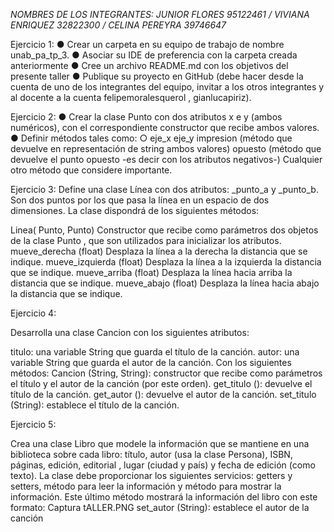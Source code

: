 *NOMBRES DE LOS INTEGRANTES: JUNIOR FLORES 95122461 / VIVIANA ENRIQUEZ 32822300 / CELINA PEREYRA 39746647*

Ejercicio 1: ● Crear un carpeta en su equipo de trabajo de nombre unab_pa_tp_3. ● Asociar su IDE de preferencia con la carpeta creada anteriormente ● Cree un archivo README.md con los objetivos del presente taller ● Publique su proyecto en GitHub (debe hacer desde la cuenta de uno de los integrantes del equipo, invitar a los otros integrantes y al docente a la cuenta felipemoralesquerol , gianlucapiriz).

Ejercicio 2: ● Crear la clase Punto con dos atributos x e y (ambos numéricos), con el correspondiente constructor que recibe ambos valores. ● Definir métodos tales como: ○ eje_x eje_y impresion (método que devuelve en representación de string ambos valores) opuesto (método que devuelve el punto opuesto -es decir con los atributos negativos-) Cualquier otro método que considere importante.

Ejercicio 3: Define una clase Línea con dos atributos: _punto_a y _punto_b. Son dos puntos por los que pasa la línea en un espacio de dos dimensiones. La clase dispondrá de los siguientes métodos:

Linea( Punto, Punto) Constructor que recibe como parámetros dos objetos de la clase Punto , que son utilizados para inicializar los atributos.
mueve_derecha (float) Desplaza la línea a la derecha la distancia que se indique.
mueve_izquierda (float) Desplaza la línea a la izquierda la distancia que se indique.
mueve_arriba (float) Desplaza la línea hacia arriba la distancia que se indique.
mueve_abajo (float) Desplaza la línea hacia abajo la distancia que se indique.

Ejercicio 4:

Desarrolla una clase Cancion con los siguientes atributos:

titulo: una variable String que guarda el título de la canción.
autor: una variable String que guarda el autor de la canción. Con los siguientes métodos:
Cancion (String, String): constructor que recibe como parámetros el título y el autor de la canción (por este orden).
get_titulo (): devuelve el título de la canción.
get_autor (): devuelve el autor de la canción.
set_titulo (String): establece el título de la canción.

Ejercicio 5:

Crea una clase Libro que modele la información que se mantiene en una biblioteca sobre cada libro: título, autor (usa la clase Persona), ISBN, páginas, edición, editorial , lugar (ciudad y país) y fecha de edición (como texto). La clase debe proporcionar los siguientes servicios: getters y setters, método para leer la información y método para mostrar la información.
Este último método mostrará la información del libro con este formato: Captura tALLER.PNG
set_autor (String): establece el autor de la canción
